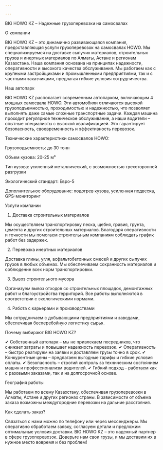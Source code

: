 ```yaml
---

---
```


BIG HOWO KZ – Надежные грузоперевозки на самосвалах

О компании

BIG HOWO KZ – это динамично развивающаяся компания, предоставляющая услуги грузоперевозок на самосвалах HOWO. Мы специализируемся на доставке сыпучих материалов, строительных грузов и инертных материалов по Алматы, Астане и регионам Казахстана.
Наша компания основана на принципах надежности, оперативности и высокого качества обслуживания. Мы работаем как с крупными застройщиками и промышленными предприятиями, так и с частными заказчиками, предлагая гибкие условия сотрудничества.

Наш автопарк

BIG HOWO KZ располагает современным автопарком, включающим 4 мощных самосвала HOWO. Эти автомобили отличаются высокой грузоподъемностью, проходимостью и надежностью, что позволяет выполнять даже самые сложные транспортные задачи.
Каждая машина проходит регулярное техническое обслуживание, а наши водители – опытные специалисты с высокой квалификацией. Это гарантирует безопасность, своевременность и эффективность перевозок.

Технические характеристики самосвалов HOWO:

Грузоподъемность: до 30 тонн

Объем кузова: 20-25 м³

Тип кузова: усиленный металлический, с возможностью трехсторонней разгрузки

Экологический стандарт: Евро-5

Дополнительное оборудование: подогрев кузова, усиленная подвеска, GPS-мониторинг

Услуги компании

1. Доставка строительных материалов

Мы осуществляем транспортировку песка, щебня, гравия, грунта, цемента и других строительных материалов. Благодаря оперативности и точности мы помогаем строительным компаниям соблюдать график работ без задержек.

2. Перевозка инертных материалов

Доставка глины, угля, асфальтобетонных смесей и других сыпучих грузов в любых объемах. Мы обеспечиваем сохранность материалов и соблюдение всех норм транспортировки.

3. Вывоз строительного мусора

Организуем вывоз отходов со строительных площадок, демонтажных работ и благоустройства территорий. Все работы выполняются в соответствии с экологическими нормами.

4. Работа с карьерами и производствами

Мы сотрудничаем с добывающими предприятиями и заводами, обеспечивая бесперебойную логистику сырья.

Почему выбирают BIG HOWO KZ?

✔ Собственный автопарк – мы не привлекаем посредников, что снижает затраты и повышает надежность перевозок.
✔ Оперативность – быстро реагируем на заявки и доставляем грузы точно в срок.
✔ Конкурентные цены – предлагаем выгодные тарифы и гибкие условия оплаты.
✔ Безопасность – строгий контроль за техническим состоянием машин и профессионализм водителей.
✔ Гибкий подход – работаем как с разовыми заказами, так и на долгосрочной основе.

География работы

Мы работаем по всему Казахстану, обеспечивая грузоперевозки в Алматы, Астане и других регионах страны. В зависимости от объема заказа возможны междугородние перевозки на дальние расстояния.

Как сделать заказ?

Связаться с нами можно по телефону или через мессенджеры. Мы оперативно обработаем заявку, согласуем детали и предложим оптимальные условия доставки.
BIG HOWO KZ – это надежный партнер в сфере грузоперевозок. Доверьте нам свои грузы, и мы доставим их в нужное место вовремя и без проблем!